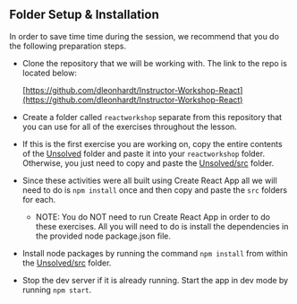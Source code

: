 ## Folder Setup & Installation

In order to save time time during the session, we recommend that you do the following preparation steps.

* Clone the repository that we will be working with. The link to the repo is located below:

	[https://github.com/dleonhardt/Instructor-Workshop-React](https://github.com/dleonhardt/Instructor-Workshop-React)

* Create a folder called `reactworkshop` separate from this repository that you can use for all of the exercises throughout the lesson.

* If this is the first exercise you are working on, copy the entire contents of the [Unsolved](Unsolved) folder and paste it into your `reactworkshop` folder. Otherwise, you just need to copy and paste the [Unsolved/src](Unsolved/src) folder.

* Since these activities were all built using Create React App all we will need to do is `npm install` once and then copy and paste the `src` folders for each.
	* NOTE: You do NOT need to run Create React App in order to do these exercises. All you will need to do is install the dependencies in the provided node package.json file.

* Install node packages by running the command `npm install` from within the [Unsolved/src](Unsolved/src) folder.

* Stop the dev server if it is already running. Start the app in dev mode by running `npm start`.